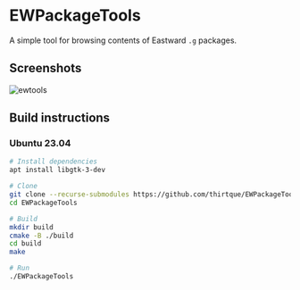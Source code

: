 # EWPackageTools
A simple tool for browsing contents of Eastward `.g` packages.

## Screenshots
![ewtools](https://user-images.githubusercontent.com/90976311/143503141-a6ccfcb1-15f5-4c96-9fba-020e4113c424.png)

## Build instructions

### Ubuntu 23.04

```bash 
# Install dependencies
apt install libgtk-3-dev

# Clone
git clone --recurse-submodules https://github.com/thirtque/EWPackageTools.git
cd EWPackageTools

# Build
mkdir build
cmake -B ./build
cd build
make

# Run
./EWPackageTools
```